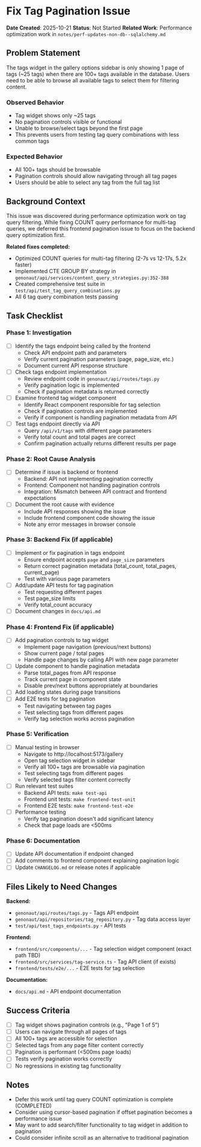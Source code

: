# Fix Tag Pagination Issue

**Date Created**: 2025-10-21
**Status**: Not Started
**Related Work**: Performance optimization work in `notes/perf-updates-non-db--sqlalchemy.md`

## Problem Statement

The tags widget in the gallery options sidebar is only showing 1 page of tags (~25 tags) when there are 100+ tags available in the database. Users need to be able to browse all available tags to select them for filtering content.

### Observed Behavior
- Tag widget shows only ~25 tags
- No pagination controls visible or functional
- Unable to browse/select tags beyond the first page
- This prevents users from testing tag query combinations with less common tags

### Expected Behavior
- All 100+ tags should be browsable
- Pagination controls should allow navigating through all tag pages
- Users should be able to select any tag from the full tag list

## Background Context

This issue was discovered during performance optimization work on tag query filtering. While fixing COUNT query performance for multi-tag queries, we deferred this frontend pagination issue to focus on the backend query optimization first.

**Related fixes completed:**
- Optimized COUNT queries for multi-tag filtering (2-7s vs 12-17s, 5.2x faster)
- Implemented CTE GROUP BY strategy in `genonaut/api/services/content_query_strategies.py:352-388`
- Created comprehensive test suite in `test/api/test_tag_query_combinations.py`
- All 6 tag query combination tests passing

## Task Checklist

### Phase 1: Investigation
- [ ] Identify the tags endpoint being called by the frontend
  - Check API endpoint path and parameters
  - Verify current pagination parameters (page, page_size, etc.)
  - Document current API response structure
- [ ] Check tags endpoint implementation
  - Review endpoint code in `genonaut/api/routes/tags.py`
  - Verify pagination logic is implemented
  - Check if pagination metadata is returned correctly
- [ ] Examine frontend tag widget component
  - Identify React component responsible for tag selection
  - Check if pagination controls are implemented
  - Verify if component is handling pagination metadata from API
- [ ] Test tags endpoint directly via API
  - Query `/api/v1/tags` with different page parameters
  - Verify total count and total pages are correct
  - Confirm pagination actually returns different results per page

### Phase 2: Root Cause Analysis
- [ ] Determine if issue is backend or frontend
  - Backend: API not implementing pagination correctly
  - Frontend: Component not handling pagination controls
  - Integration: Mismatch between API contract and frontend expectations
- [ ] Document the root cause with evidence
  - Include API responses showing the issue
  - Include frontend component code showing the issue
  - Note any error messages in browser console

### Phase 3: Backend Fix (if applicable)
- [ ] Implement or fix pagination in tags endpoint
  - Ensure endpoint accepts `page` and `page_size` parameters
  - Return correct pagination metadata (total_count, total_pages, current_page)
  - Test with various page parameters
- [ ] Add/update API tests for tag pagination
  - Test requesting different pages
  - Test page_size limits
  - Verify total_count accuracy
- [ ] Document changes in `docs/api.md`

### Phase 4: Frontend Fix (if applicable)
- [ ] Add pagination controls to tag widget
  - Implement page navigation (previous/next buttons)
  - Show current page / total pages
  - Handle page changes by calling API with new page parameter
- [ ] Update component to handle pagination metadata
  - Parse total_pages from API response
  - Track current page in component state
  - Disable prev/next buttons appropriately at boundaries
- [ ] Add loading states during page transitions
- [ ] Add E2E tests for tag pagination
  - Test navigating between tag pages
  - Test selecting tags from different pages
  - Verify tag selection works across pagination

### Phase 5: Verification
- [ ] Manual testing in browser
  - Navigate to http://localhost:5173/gallery
  - Open tag selection widget in sidebar
  - Verify all 100+ tags are browsable via pagination
  - Test selecting tags from different pages
  - Verify selected tags filter content correctly
- [ ] Run relevant test suites
  - Backend API tests: `make test-api`
  - Frontend unit tests: `make frontend-test-unit`
  - Frontend E2E tests: `make frontend-test-e2e`
- [ ] Performance testing
  - Verify tag pagination doesn't add significant latency
  - Check that page loads are <500ms

### Phase 6: Documentation
- [ ] Update API documentation if endpoint changed
- [ ] Add comments to frontend component explaining pagination logic
- [ ] Update `CHANGELOG.md` or release notes if applicable

## Files Likely to Need Changes

**Backend:**
- `genonaut/api/routes/tags.py` - Tags API endpoint
- `genonaut/api/repositories/tag_repository.py` - Tag data access layer
- `test/api/test_tags_endpoints.py` - API tests

**Frontend:**
- `frontend/src/components/...` - Tag selection widget component (exact path TBD)
- `frontend/src/services/tag-service.ts` - Tag API client (if exists)
- `frontend/tests/e2e/...` - E2E tests for tag selection

**Documentation:**
- `docs/api.md` - API endpoint documentation

## Success Criteria

- [ ] Tag widget shows pagination controls (e.g., "Page 1 of 5")
- [ ] Users can navigate through all pages of tags
- [ ] All 100+ tags are accessible for selection
- [ ] Selected tags from any page filter content correctly
- [ ] Pagination is performant (<500ms page loads)
- [ ] Tests verify pagination works correctly
- [ ] No regressions in existing tag functionality

## Notes

- Defer this work until tag query COUNT optimization is complete (COMPLETED)
- Consider using cursor-based pagination if offset pagination becomes a performance issue
- May want to add search/filter functionality to tag widget in addition to pagination
- Could consider infinite scroll as an alternative to traditional pagination
